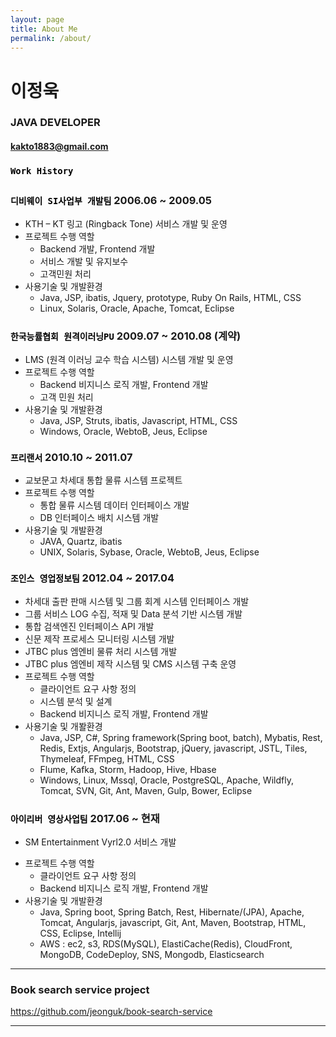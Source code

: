 ```yaml
---
layout: page
title: About Me
permalink: /about/
---
```


# 이정욱
### JAVA DEVELOPER
#### kakto1883@gmail.com

### <span style="color:black">``` Work History ``` </span>

##

### <span style="color:black">``` 디비웨이 SI사업부 개발팀 ``` </span> 2006.06 ~ 2009.05
* KTH – KT 링고 (Ringback Tone) 서비스 개발 및 운영
* 프로젝트 수행 역할
	- Backend 개발, Frontend 개발
	- 서비스 개발 및 유지보수
	- 고객민원 처리
* 사용기술 및 개발환경
	- Java, JSP, ibatis, Jquery, prototype, Ruby On Rails, HTML, CSS
	- Linux, Solaris, Oracle, Apache, Tomcat, Eclipse


### <span style="color:black">``` 한국능률협회 원격이러닝PU ``` </span> 2009.07 ~ 2010.08 (계약)
* LMS (원격 이러닝 교수 학습 시스템) 시스템 개발 및 운영
* 프로젝트 수행 역할
	- Backend 비지니스 로직 개발, Frontend 개발
	- 고객 민원 처리
* 사용기술 및 개발환경
	- Java, JSP, Struts, ibatis, Javascript, HTML, CSS
	- Windows, Oracle, WebtoB, Jeus, Eclipse


### <span style="color:black">``` 프리랜서 ``` </span> 2010.10 ~ 2011.07
* 교보문고 차세대 통합 물류 시스템 프로젝트
* 프로젝트 수행 역할
	- 통합 물류 시스템 데이터 인터페이스 개발
	- DB 인터페이스 배치 시스템 개발
* 사용기술 및 개발환경
	- JAVA, Quartz, ibatis
	- UNIX, Solaris, Sybase, Oracle, WebtoB, Jeus, Eclipse


### <span style="color:black">``` 조인스 영업정보팀 ``` </span> 2012.04 ~ 2017.04
* 차세대 출판 판매 시스템 및 그룹 회계 시스템 인터페이스 개발
* 그룹 서비스 LOG 수집, 적재 및 Data 분석 기반 시스템 개발
* 통합 검색엔진 인터페이스 API 개발
* 신문 제작 프로세스 모니터링 시스템 개발
* JTBC plus 엠엔비 물류 처리 시스템 개발
* JTBC plus 엠엔비 제작 시스템 및 CMS 시스템 구축 운영
* 프로젝트 수행 역할
	- 클라이언트 요구 사항 정의
	- 시스템 분석 및 설계
	- Backend 비지니스 로직 개발, Frontend 개발
* 사용기술 및 개봘환경
	- Java, JSP, C#, Spring framework(Spring boot, batch), Mybatis, Rest, Redis, Extjs, Angularjs, Bootstrap, jQuery, javascript, JSTL, Tiles, Thymeleaf, FFmpeg, HTML, CSS
	- Flume, Kafka, Storm, Hadoop, Hive, Hbase
	- Windows, Linux, Mssql, Oracle, PostgreSQL, Apache, Wildfly, Tomcat, SVN, Git, Ant, Maven, Gulp, Bower, Eclipse


### <span style="color:black">``` 아이리버 영상사업팀 ``` </span> 2017.06 ~ 현재
- SM Entertainment Vyrl2.0 서비스 개발
* 프로젝트 수행 역할
	- 클라이언트 요구 사항 정의
	- Backend 비지니스 로직 개발, Frontend 개발
* 사용기술 및 개발환경
	- Java, Spring boot, Spring Batch, Rest, Hibernate/(JPA), Apache, Tomcat, Angularjs, javascript, Git, Ant, Maven, Bootstrap, HTML, CSS, Eclipse, Intellij
	- AWS : ec2, s3, RDS(MySQL), ElastiCache(Redis), CloudFront, MongoDB, CodeDeploy, SNS, Mongodb, Elasticsearch



---

### Book search service project
https://github.com/jeonguk/book-search-service

---
